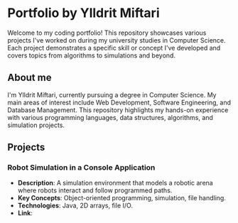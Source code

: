 # Portfolio by Ylldrit Miftari
Welcome to my coding portfolio! This repository showcases various projects I've worked on during my university studies in Computer Science. Each project demonstrates a specific skill or concept I've developed and covers topics from algorithms to simulations and beyond.

## About me
I'm Ylldrit Miftari, currently pursuing a degree in Computer Science. My main areas of interest include Web Development, Software Engineering, and Database Management. This repository highlights my hands-on experience with various programming languages, data structures, algorithms, and simulation projects.

## Projects

### Robot Simulation in a Console Application
<ul>
  <li><b>Description</b>: A simulation environment that models a robotic arena where robots interact and follow programmed paths.</li>
  <li><b>Key Concepts</b>: Object-oriented programming, simulation, file handling.</li>  
  <li><b>Technologies</b>: Java, 2D arrays, file I/O.</li>
  <li><b>Link</b>: </li>
</ul>
